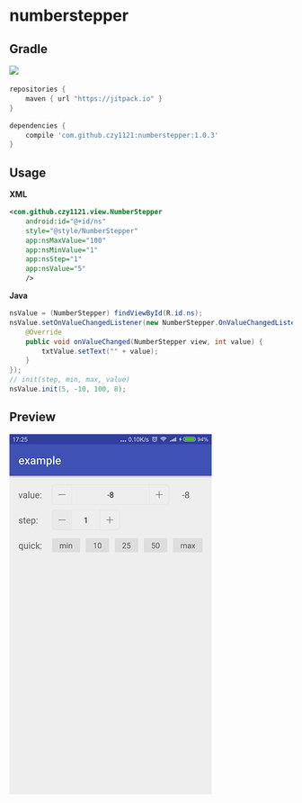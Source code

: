 # numberstepper


## Gradle

[![](https://jitpack.io/v/czy1121/numberstepper.svg)](https://jitpack.io/#czy1121/numberstepper)

``` groovy
repositories { 
    maven { url "https://jitpack.io" }
}
```  
    
``` groovy
dependencies {
    compile 'com.github.czy1121:numberstepper:1.0.3'
}
```
    
## Usage
    
**XML**

``` xml
<com.github.czy1121.view.NumberStepper
    android:id="@+id/ns"
    style="@style/NumberStepper"
    app:nsMaxValue="100"
    app:nsMinValue="1"
    app:nsStep="1"
    app:nsValue="5"
    />
```

**Java**

``` java
nsValue = (NumberStepper) findViewById(R.id.ns);
nsValue.setOnValueChangedListener(new NumberStepper.OnValueChangedListener() {
    @Override
    public void onValueChanged(NumberStepper view, int value) {
        txtValue.setText("" + value);
    }
});
// init(step, min, max, value)
nsValue.init(5, -10, 100, 8); 
```

## Preview

![screenshot](screenshot.png)
